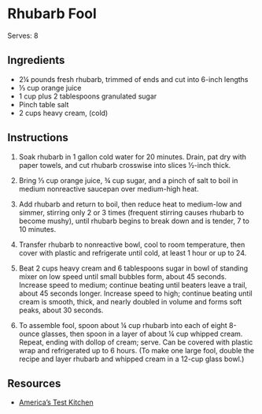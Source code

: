 # Rhubarb Fool

Serves: 8

## Ingredients

* 2¼ pounds fresh rhubarb, trimmed of ends and cut into 6-inch lengths
* ⅓ cup orange juice
* 1 cup plus 2 tablespoons granulated sugar
* Pinch table salt
* 2 cups heavy cream, (cold)

## Instructions

1. Soak rhubarb in 1 gallon cold water for 20 minutes. Drain, pat dry with paper towels, and cut rhubarb crosswise into slices ½-inch thick.

2. Bring ⅓ cup orange juice, ¾ cup sugar, and a pinch of salt to boil in medium nonreactive saucepan over medium-high heat.

3. Add rhubarb and return to boil, then reduce heat to medium-low and simmer, stirring only 2 or 3 times (frequent stirring causes rhubarb to become mushy), until rhubarb begins to break down and is tender, 7 to 10 minutes.

4. Transfer rhubarb to nonreactive bowl, cool to room temperature, then cover with plastic and refrigerate until cold, at least 1 hour or up to 24.

5. Beat 2 cups heavy cream and 6 tablespoons sugar in bowl of standing mixer on low speed until small bubbles form, about 45 seconds. Increase speed to medium; continue beating until beaters leave a trail, about 45 seconds longer. Increase speed to high; continue beating until cream is smooth, thick, and nearly doubled in volume and forms soft peaks, about 30 seconds.

6. To assemble fool, spoon about ¼ cup rhubarb into each of eight 8-ounce glasses, then spoon in a layer of about ¼ cup whipped cream. Repeat, ending with dollop of cream; serve. Can be covered with plastic wrap and refrigerated up to 6 hours. (To make one large fool, double the recipe and layer rhubarb and whipped cream in a 12-cup glass bowl.)

## Resources

* [America’s Test Kitchen](https://www.americastestkitchen.com/recipes/371-rhubarb-fool)
